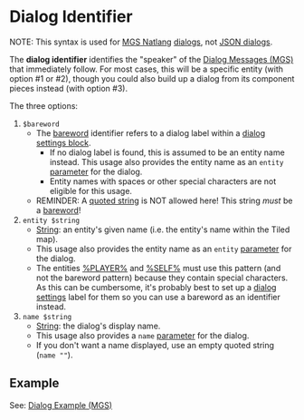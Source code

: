 # Dialog Identifier

NOTE: This syntax is used for [MGS Natlang](mgs/mgs_natlang) [dialogs](mgs/dialogs_mgs), not [JSON dialogs](dialogs/dialogs_json).

The **dialog identifier** identifies the "speaker" of the [Dialog Messages (MGS)](mgs/dialog_messages_mgs) that immediately follow. For most cases, this will be a specific entity (with option #1 or #2), though you could also build up a dialog from its component pieces instead (with option #3).

The three options:

1. `$bareword`
	- The [bareword](mgs/variables/bareword) identifier refers to a dialog label within a [dialog settings block](mgs/dialog_settings_block).
		- If no dialog label is found, this is assumed to be an entity name instead. This usage also provides the entity name as an `entity` [parameter](mgs/dialog_parameters_mgs) for the dialog.
		- Entity names with spaces or other special characters are not eligible for this usage.
	- REMINDER: A [quoted string](mgs/variables/quoted_string) is NOT allowed here! This string *must* be a [bareword](mgs/variables/bareword)!
2. `entity $string`
	- [String](mgs/variables/string): an entity's given name (i.e. the entity's name within the Tiled map).
	- This usage also provides the entity name as an `entity` [parameter](mgs/dialog_parameters_mgs) for the dialog.
	- The entities [%PLAYER%](entities/_PLAYER_) and [%SELF%](entities/_SELF_) must use this pattern (and not the bareword pattern) because they contain special characters. As this can be cumbersome, it's probably best to set up a [dialog settings](mgs/dialog_settings_target_block) label for them so you can use a bareword as an identifier instead.
3. `name $string`
	- [String](mgs/variables/string): the dialog's display name.
	- This usage also provides a `name` [parameter](mgs/dialog_parameters_mgs) for the dialog.
	- If you don't want a name displayed, use an empty quoted string (`name ""`).

## Example

See: [Dialog Example (MGS)](mgs/dialog_example_mgs)

